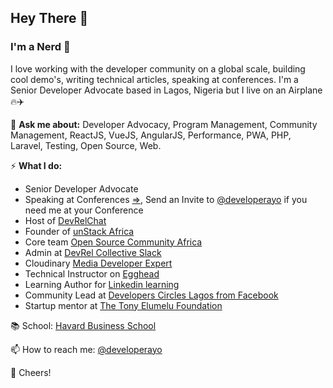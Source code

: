 ## Hey There 👋 
### I'm a Nerd 🤖

I love working with the developer community on a global scale,  building cool demo's, writing technical articles, speaking at conferences. I'm a Senior Developer Advocate based in Lagos, Nigeria but I live on an Airplane 🔥✈️

💬 **Ask me about:** Developer Advocacy, Program Management, Community Management, ReactJS, VueJS, AngularJS, Performance, PWA, PHP, Laravel, Testing, Open Source, Web.

⚡️ **What I do:** 
- Senior Developer Advocate
- Speaking at Conferences [=>](http://speaking.shodipoayomide.com/), Send an Invite to [@developerayo](https://twitter.com/developerayo) if you need me at your Conference
- Host of [DevRelChat](devrelchat.dev)
- Founder of [unStack Africa](http://unstack.africa/)
- Core team [Open Source Community Africa](https://oscafrica.org/)
- Admin at [DevRel Collective Slack](https://devrelcollective.fun/)
- Cloudinary [Media Developer Expert](https://cloudinary.com/mde)
- Technical Instructor on [Egghead](https://egghead.io/)
- Learning Author for [Linkedin learning](https://www.linkedin.com/)
- Community Lead at [Developers Circles Lagos from Facebook](https://www.facebook.com/groups/DevCLagos/)
- Startup mentor at [The Tony Elumelu Foundation](https://www.tonyelumelufoundation.org/)

📚 School: [Havard Business School](https://www.hbs.edu/Pages/default.aspx)

📫 How to reach me: [@developerayo](https://twitter.com/developerayo)

🥂 Cheers!
